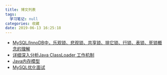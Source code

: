 ```yaml
---
title: 博文列表
tags:
  学习笔记: null
categories: 收藏
date: 2019-06-13 16:25:18
---
```


<!-- more -->


- [MySQL/InnoDB中，乐观锁、悲观锁、共享锁、排它锁、行锁、表锁、死锁概念的理解](https://segmentfault.com/a/1190000015815061)
- [详细深入分析Java ClassLoader 工作机制](https://segmentfault.com/a/1190000008491597)
- [Java内存模型](https://segmentfault.com/a/1190000016085105)
- [MySQL优化面试](https://juejin.im/post/5c6b9c09f265da2d8a55a855)

  

